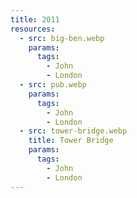 ```yaml
---
title: 2011
resources:
  - src: big-ben.webp
    params:
      tags:
        - John
        - London
  - src: pub.webp
    params:
      tags:
        - John
        - London
  - src: tower-bridge.webp
    title: Tower Bridge
    params:
      tags:
        - John
        - London
---
```

